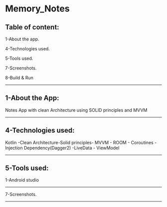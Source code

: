 # Memory_Notes

Table of content:
-------------------------------

1-About the app.

4-Technologies used.

5-Tools used.

7-Screenshots.

8-Build & Run

--------------------------------------------------------------------------------------------

1-About the App:
----------------------------------
Notes App with clean Architecture using SOLID principles and MVVM

----------------------------------------------------------------------------------------------

4-Technologies used:
---------------------
Kotlin -Clean Architecture-Solid principles- MVVM - ROOM - Coroutines - Injection Dependency(Dagger2) -LiveData - ViewModel

-------------------------------------------------------------------------------------------------

5-Tools used:
---------------------
1-Android studio

----------------------------------------------------------------------------------------------------
7-Screenshots.



----------------------------------------------------------------------------------------------------
